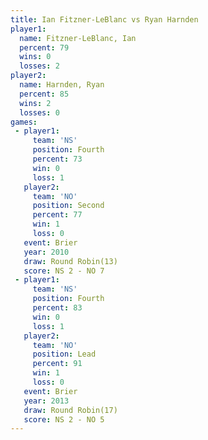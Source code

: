 ```yaml
---
title: Ian Fitzner-LeBlanc vs Ryan Harnden
player1:                    
  name: Fitzner-LeBlanc, Ian
  percent: 79               
  wins: 0                   
  losses: 2                 
player2:                    
  name: Harnden, Ryan       
  percent: 85               
  wins: 2                   
  losses: 0                 
games:
 - player1:          
     team: 'NS'      
     position: Fourth
     percent: 73     
     win: 0          
     loss: 1         
   player2:          
     team: 'NO'      
     position: Second
     percent: 77     
     win: 1          
     loss: 0         
   event: Brier         
   year: 2010           
   draw: Round Robin(13)
   score: NS 2 - NO 7   
 - player1:          
     team: 'NS'      
     position: Fourth
     percent: 83     
     win: 0          
     loss: 1         
   player2:        
     team: 'NO'    
     position: Lead
     percent: 91   
     win: 1        
     loss: 0       
   event: Brier         
   year: 2013           
   draw: Round Robin(17)
   score: NS 2 - NO 5   
---
```

